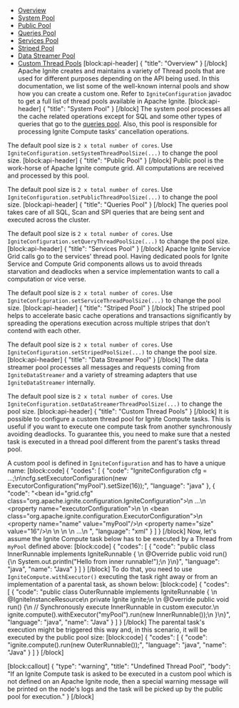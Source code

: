 * [Overview](#section-overview) 
* [System Pool](#section-system-pool)
* [Public Pool](#section-public-pool)
* [Queries Pool](#section-queries-pool)
* [Services Pool](#section-services-pool)
* [Striped Pool](#section-striped-pool)
* [Data Streamer Pool](#section-data-streamer-pool)
* [Custom Thread Pools](#section-custom-thread-pools)
[block:api-header]
{
  "title": "Overview"
}
[/block]
Apache Ignite creates and maintains a variety of Thread pools that are used for different purposes depending on the API being used. In this documentation, we list some of the well-known internal pools and show how you can create a custom one. Refer to `IgniteConfiguration` javadoc to get a full list of thread pools available in Apache Ignite.
[block:api-header]
{
  "title": "System Pool"
}
[/block]
The system pool processes all the cache related operations except for SQL and some other types of queries that go to the [queries pool](#section-queries-pool). Also, this pool is responsible for processing Ignite Compute tasks' cancellation operations.

The default pool size is `2 x total number of cores`. Use `IgniteConfiguration.setSystemThreadPoolSize(...)` to change the pool size.
[block:api-header]
{
  "title": "Public Pool"
}
[/block]
Public pool is the work-horse of Apache Ignite compute grid. All computations are received and processed by this pool.  

The default pool size is `2 x total number of cores`. Use `IgniteConfiguration.setPublicThreadPoolSize(...)` to change the pool size.
[block:api-header]
{
  "title": "Queries Pool"
}
[/block]
The queries pool takes care of all SQL, Scan and SPI queries that are being sent and executed across the cluster.

The default pool size is `2 x total number of cores`. Use `IgniteConfiguration.setQueryThreadPoolSize(...)` to change the pool size.
[block:api-header]
{
  "title": "Services Pool"
}
[/block]
Apache Ignite Service Grid calls go to the services' thread pool. Having dedicated pools for Ignite Service and Compute Grid components allows us to avoid threads starvation and deadlocks when a service implementation wants to call a computation or vice verse.

The default pool size is `2 x total number of cores`. Use `IgniteConfiguration.setServiceThreadPoolSize(...)` to change the pool size.
[block:api-header]
{
  "title": "Striped Pool"
}
[/block]
The striped pool helps to accelerate basic cache operations and transactions significantly by spreading the operations execution across multiple stripes that don't contend with each other.

The default pool size is `2 x total number of cores`. Use `IgniteConfiguration.setStripedPoolSize(...)` to change the pool size.
[block:api-header]
{
  "title": "Data Streamer Pool"
}
[/block]
The data streamer pool processes all messages and requests coming from `IgniteDataStreamer` and a variety of streaming adapters that use `IgniteDataStreamer` internally. 

The default pool size is `2 x total number of cores`. Use `IgniteConfiguration.setDataStreamerThreadPoolSize(...)` to change the pool size.
[block:api-header]
{
  "title": "Custom Thread Pools"
}
[/block]
It is possible to configure a custom thread pool for Ignite Compute tasks. This is useful if you want to execute one compute task from another synchronously avoiding deadlocks. To guarantee this, you need to make sure that a nested task is executed in a  thread pool different from the parent's tasks thread pool.

A custom pool is defined in `IgniteConfiguration` and has to have a unique name:
[block:code]
{
  "codes": [
    {
      "code": "IgniteConfiguration cfg = ...;\n\ncfg.setExecutorConfiguration(new ExecutorConfiguration(\"myPool\").setSize(16));",
      "language": "java"
    },
    {
      "code": "<bean id=\"grid.cfg\" class=\"org.apache.ignite.configuration.IgniteConfiguration\">\n  ...\n  <property name=\"executorConfiguration\">\n    <list>\n      <bean class=\"org.apache.ignite.configuration.ExecutorConfiguration\">\n        <property name=\"name\" value=\"myPool\"/>\n        <property name=\"size\" value=\"16\"/>\n      </bean>\n    </list>\n  </property>\n  ...\n</bean>  ",
      "language": "xml"
    }
  ]
}
[/block]
Now, let's assume the Ignite Compute task below has to be executed by a Thread from `myPool` defined above:
[block:code]
{
  "codes": [
    {
      "code": "public class InnerRunnable implements IgniteRunnable {    \n    @Override public void run() {\n        System.out.println(\"Hello from inner runnable!\");\n    }\n}",
      "language": "java",
      "name": "Java"
    }
  ]
}
[/block]
To do that, you need to use `IgniteCompute.withExecutor()` executing the task right away or from an implementation of a parental task, as shown below: 
[block:code]
{
  "codes": [
    {
      "code": "public class OuterRunnable implements IgniteRunnable {    \n    @IgniteInstanceResource\n    private Ignite ignite;\n    \n    @Override public void run() {\n        // Synchronously execute InnerRunnable in custom executor.\n        ignite.compute().withExecutor(\"myPool\").run(new InnerRunnable());\n    }\n}",
      "language": "java",
      "name": "Java"
    }
  ]
}
[/block]
The parental task's execution might be triggered this way and, in this scenario, it will be executed by the public pool size:
[block:code]
{
  "codes": [
    {
      "code": "ignite.compute().run(new OuterRunnable());",
      "language": "java",
      "name": "Java"
    }
  ]
}
[/block]

[block:callout]
{
  "type": "warning",
  "title": "Undefined Thread Pool",
  "body": "If an Ignite Compute task is asked to be executed in a custom pool which is not defined on an Apache Ignite node, then a special warning message will be printed on the node's logs and the task will be picked up by the public pool for execution."
}
[/block]